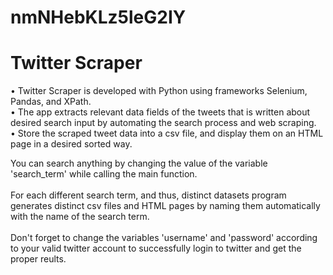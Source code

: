 # nmNHebKLz5leG2IY
# Twitter Scraper
• Twitter Scraper is developed with Python using frameworks Selenium, Pandas, and XPath.<br/>
• The app extracts relevant data fields of the tweets that is written about desired search input by automating the search process and web scraping. <br/>
• Store the scraped tweet data into a csv file, and display them on an HTML page in a desired sorted way. <br/>

You can search anything by changing the value of the variable 'search_term' while calling the main function. <br/><br/>
For each different search term, and thus, distinct datasets program generates distinct csv files and HTML pages by naming them automatically with the name of the search term. <br/><br/>
Don't forget to change the variables 'username' and 'password' according to your valid twitter account to successfully login to twitter and get the proper reults.
